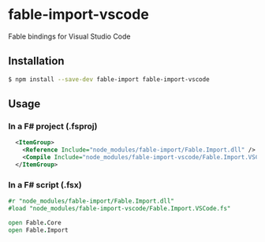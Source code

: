# fable-import-vscode

Fable bindings for Visual Studio Code

## Installation

```sh
$ npm install --save-dev fable-import fable-import-vscode
```

## Usage

### In a F# project (.fsproj)

```xml
  <ItemGroup>
    <Reference Include="node_modules/fable-import/Fable.Import.dll" />
    <Compile Include="node_modules/fable-import-vscode/Fable.Import.VSCode.fs" />
  </ItemGroup>
```

### In a F# script (.fsx)

```fsharp
#r "node_modules/fable-import/Fable.Import.dll"
#load "node_modules/fable-import-vscode/Fable.Import.VSCode.fs"

open Fable.Core
open Fable.Import
```

